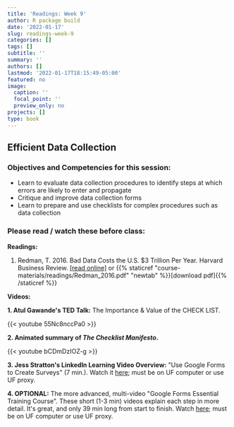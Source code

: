 ```yaml
---
title: 'Readings: Week 9'
author: R package build
date: '2022-01-17'
slug: readings-week-9
categories: []
tags: []
subtitle: ''
summary: ''
authors: []
lastmod: '2022-01-17T18:15:49-05:00'
featured: no
image:
  caption: ''
  focal_point: ''
  preview_only: no
projects: []
type: book
---
```



## Efficient Data Collection

### Objectives and Competencies for this session:

* Learn to evaluate data collection procedures to identify steps at which errors are likely to enter and propagate 
* Critique and improve data collection forms
* Learn to prepare and use checklists for complex procedures such as data collection
 
 
### Please read / watch these before class:
        
**Readings:** 


1.  Redman, T. 2016. Bad Data Costs the U.S. $3 Trillion Per Year. Harvard Business Review.    [[read online]](https://hbr.org/2016/09/bad-data-costs-the-u-s-3-trillion-per-year#:~:text=How%20much%20is%20it%20costing%20you%3F&text=Consider%20this%20figure%3A%20%24136%20billion%20per%20year.&text=But%20here's%20another%20number%3A%20%243.1,the%20US%20alone%2C%20in%202016.) or {{% staticref "course-materials/readings/Redman_2016.pdf" "newtab" %}}[download pdf]{{% /staticref %}}

**Videos:** 

**1. Atul Gawande's TED Talk:** The Importance & Value of the CHECK LIST.

{{< youtube 55Nc8nccPa0 >}}

<!---- <iframe width="560" height="315" src="https://www.youtube.com/embed/55Nc8nccPa0" title="YouTube video player" frameborder="0" allow="accelerometer; autoplay; clipboard-write; encrypted-media; gyroscope; picture-in-picture" allowfullscreen></iframe> ---->

**2. Animated summary of *The Checklist Manifesto*.**

{{< youtube bCDmDzIOZ-g >}}

<!---- <iframe width="560" height="315" src="https://www.youtube.com/embed/bCDmDzIOZ-g" title="YouTube video player" frameborder="0" allow="accelerometer; autoplay; clipboard-write; encrypted-media; gyroscope; picture-in-picture" allowfullscreen></iframe> ---->

**3. Jess Stratton's LinkedIn Learning Video Overview:** "Use Google Forms to Create Surveys" (7 min.). Watch it [here](https://www.linkedin.com/learning/google-sheets-advanced-tips-and-tricks/use-google-forms-to-create-surveys?autoAdvance=true&autoSkip=false&autoplay=true&resume=true&u=41282748); must be on UF computer or use UF proxy.  

**4. OPTIONAL:** The more advanced, multi-video "Google Forms Essential Training Course". These short (1-3 min) videos explain each step in more detail. It's great, and only 39 min long from start to finish. Watch [here](https://www.linkedin.com/learning/google-forms-essential-training-2/collect-data-easily-with-google-forms?autoAdvance=true&autoSkip=false&autoplay=true&resume=true&u=41282748); must be on UF computer or use UF proxy.
  